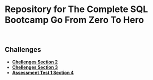 # **Repository for The Complete SQL Bootcamp Go From Zero To Hero**

<br/>

## **Challenges**

- [**Chellenges Section 2**](./documentation_challenges/challenges_section_2.md) 
- [**Chellenges Section 3**](./documentation_challenges/challenges_section_3.md) 
- [**Assessment Test 1 Section 4**](./documentation_challenges/assessment_test_1_section_4.md) 